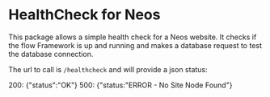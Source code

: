 # HealthCheck for Neos

This package allows a simple health check for a Neos website.
It checks if the flow Framework is up and running and makes a database request to test the database connection.

The url to call is `/healthcheck` and will provide a json status:

200: {"status":"OK"}
500: {"status:"ERROR - No Site Node Found"}
